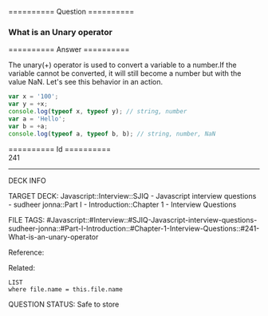 ========== Question ==========  

### What is an Unary operator  

========== Answer ==========  

The unary(+) operator is used to convert a variable to a number.If the variable
cannot be converted, it will still become a number but with the value NaN. Let's
see this behavior in an action.

```javascript
var x = '100';
var y = +x;
console.log(typeof x, typeof y); // string, number
var a = 'Hello';
var b = +a;
console.log(typeof a, typeof b, b); // string, number, NaN
```

========== Id ==========  
241

---

DECK INFO

TARGET DECK: Javascript::Interview::SJIQ - Javascript interview questions - sudheer jonna::Part I - Introduction::Chapter 1 - Interview Questions

FILE TAGS: #Javascript::#Interview::#SJIQ-Javascript-interview-questions-sudheer-jonna::#Part-I-Introduction::#Chapter-1-Interview-Questions::#241-What-is-an-unary-operator

Reference:

Related:

```dataview
LIST
where file.name = this.file.name
```

QUESTION STATUS: Safe to store
